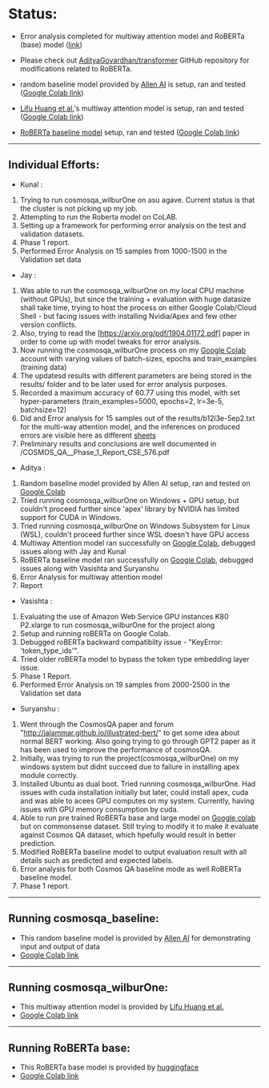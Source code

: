 Status:
=======

- Error analysis completed for multiway attention model and RoBERTa (base) model ([link](https://drive.google.com/open?id=1w4ERfxi4kN9f_DqFKnrp77pqYgjc6rIS))

- Please check out [AdityaGovardhan/transformer](https://github.com/AdityaGovardhan/transformers) GitHub repository for modifications related to RoBERTa.

- random baseline model provided by [Allen AI](https://leaderboard.allenai.org/cosmosqa/submissions/public) is setup, ran and tested ([Google Colab link](https://colab.research.google.com/drive/12ufgKApJTgajMzcasmyYMRwxWrCe-ws5))

- [Lifu Huang et al.](https://wilburone.github.io/cosmos/)'s multiway attention model is setup, ran and tested ([Google Colab link](https://colab.research.google.com/drive/1_FDdq9upg6n3voJoIrG7NhjsYYid8yyH))

- [RoBERTa baseline model](https://huggingface.co/transformers/model_doc/roberta.html) setup, ran and tested ([Google Colab link](https://colab.research.google.com/drive/1TL8QsMCY2zog_KYjiVbyi3WN5l_r-uAA))

___

Individual Efforts:
-------------------

- Kunal : 
1. Trying to run cosmosqa_wilburOne on asu agave. Current status is that the cluster is not picking up my job. 
2. Attempting to run the Roberta model on CoLAB.
3. Setting up a framework for performing error analysis on the test and validation datasets.
4. Phase 1 report.
5. Performed Error Analysis on 15 samples from 1000-1500 in the Validation set data

- Jay : 

1. Was able to run the cosmosqa_wilburOne on my local CPU machine (without GPUs), but since the training + evaluation with huge datasize shall take time, trying to host the process on either Google Colab/Cloud Shell - but facing issues with installing Nvidia/Apex and few other version conflicts. 
2. Also, trying to read the [https://arxiv.org/pdf/1904.01172.pdf] paper in order to come up with model tweaks for error analysis.
3. Now running the cosmosqa_wilburOne process on my [Google Colab](https://colab.research.google.com/drive/1JKLkB238zHKXNNdGA9H2kCXhAVTXCrjb#scrollTo=Cvv7loTb2SC0) account with varying values of batch-sizes, epochs and train_examples (training data)
4. The updatesd results with different parameters are being stored in the results/ folder and to be later used for error analysis purposes. 
5. Recorded a maximum accuracy of 60.77 using this model, with set hyper-parameters (train_examples=5000, epochs=2, lr=3e-5, batchsize=12)
6. Did and Error analysis for 15 samples out of the results/b12l3e-5ep2.txt for the multi-way attention model, and the inferences on produced errors are visible here as different [sheets](https://docs.google.com/spreadsheets/u/1/d/1a_8sPE_fVxywv4R6Ao9ueT2aHLBynscceYnhePdmHEc/edit#gid=62726107)
7. Preliminary results and conclusions are well documented in /COSMOS_QA__Phase_1_Report_CSE_576.pdf

- Aditya :
1. Random baseline model provided by Allen AI setup, ran and tested on [Google Colab](https://colab.research.google.com/drive/12ufgKApJTgajMzcasmyYMRwxWrCe-ws5)
2. Tried running cosmosqa_wilburOne on Windows + GPU setup, but couldn't proceed further since 'apex' library by NVIDIA has limited support for CUDA in Windows.
3. Tried running cosmosqa_wilburOne on Windows Subsystem for Linux (WSL), couldn't proceed further since WSL doesn't have GPU access
4. Multiway Attention model ran successfully on [Google Colab](https://colab.research.google.com/drive/1_FDdq9upg6n3voJoIrG7NhjsYYid8yyH), debugged issues along with Jay and Kunal
5. RoBERTa baseline model ran successfully on [Google Colab](https://colab.research.google.com/drive/1TL8QsMCY2zog_KYjiVbyi3WN5l_r-uAA), debugged issues along with Vasishta and Suryanshu
6. Error Analysis for multiway attention model
7. Report

- Vasishta : 
1. Evaluating the use of Amazon Web Service GPU instances K80 P2.xlarge to run cosmosqa_wilburOne for the project along
2. Setup and running roBERTa on Google Colab.
3. Debugged roBERTa backward compatibilty issue - "KeyError: 'token_type_ids'".
4. Tried older roBERTa model to bypass the token type embedding layer issue.
5. Phase 1 Report.
6. Performed Error Analysis on 19 samples from 2000-2500 in the Validation set data


- Suryanshu :
1. Went through the CosmosQA paper and forum "http://jalammar.github.io/illustrated-bert/" to get some idea about normal BERT working. Also going trying to go through GPT2 paper as it has been used to improve the performance of cosmosQA.
2. Initially, was trying to run the project(cosmosqa_wilburOne) on my windows system but didnt succeed due to failure in installing apex module correctly.
3. Installed Ubuntu as dual boot. Tried running cosmosqa_wilburOne. Had issues with cuda installation initially but later, could install apex, cuda and was able to acees GPU computes on my system. Currently, having issues with GPU memory consumption by cuda. 
4. Able to run pre trained RoBERTa base and large model on [Google colab](https://colab.research.google.com/drive/1CpaWpCoeEzmKle0XHsVnVLy5iDlG9Y9D) but on commonsense dataset. Still trying to modify it to make it evaluate against Cosmos QA dataset, which hpefully would result in better prediction.
5. Modified RoBERTa baseline model to output evaluation result with all details such as predicted and expected labels.
6. Error analysis for both Cosmos QA baseline mode as well RoBERTa baseline model.
7. Phase 1 report.

___

Running cosmosqa_baseline:
--------------------------
- This random baseline model is provided by [Allen AI](https://leaderboard.allenai.org/cosmosqa/submissions/public) for demonstrating input and output of data
- [Google Colab link](https://colab.research.google.com/drive/12ufgKApJTgajMzcasmyYMRwxWrCe-ws5)

___

Running cosmosqa_wilburOne:
---------------------------
- This multiway attention model is provided by [Lifu Huang et al.](https://wilburone.github.io/cosmos/)
- [Google Colab link](https://colab.research.google.com/drive/1_FDdq9upg6n3voJoIrG7NhjsYYid8yyH)

___

Running RoBERTa base:
---------------------
- This RoBERTa base model is provided by [huggingface](https://huggingface.co/transformers/model_doc/roberta.html)
- [Google Colab link](https://colab.research.google.com/drive/1TL8QsMCY2zog_KYjiVbyi3WN5l_r-uAA)